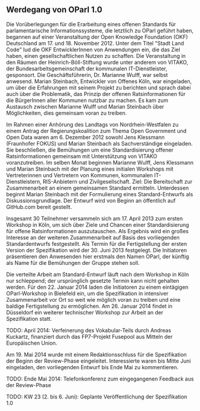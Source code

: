 Werdegang von OParl 1.0
-----------------------

Die Vorüberlegungen für die Erarbeitung eines offenen Standards für
parlamentarische Informationssysteme, die letztlich zu OParl geführt haben,
begannen auf einer Veranstaltung der Open Knowledge Foundation (OKF) Deutschland
am 17. und 18. November 2012. Unter dem Titel "Stadt Land Code" lud die
OKF EntwicklerInnen von Anwendungen ein, die das Ziel haben, einen gesellschaftlichen
Nutzen zu schaffen. Die Veranstaltung in den Räumen der Heinrich-Böll-Stiftung
wurde unter anderem von VITAKO, der Bundesarbeitsgemeinschaft der kommunalen
IT-Dienstleister, gesponsort. Die Geschäftsführerin, Dr. Marianne Wulff, war selbst
anwesend. Marian Steinbach, Entwickler von Offenes Köln, war eingeladen, um über
die Erfahrungen mit seinem Projekt zu berichten und sprach dabei auch über die
Problematik, das Prinzip der offenen Ratsinformationen für die BürgerInnen
aller Kommunen nutzbar zu machen. Es kam zum Austausch zwischen Marianne Wulff und
Marian Steinbach über Möglichkeiten, dies gemeinsam voran zu treiben.

Im Rahmen einer Anhörung des Landtags von Nordrhein-Westfalen zu einem Antrag der
Regierungskoalition zum Thema Open Government und Open Data waren am 6. Dezember 2012
sowohl Jens Klessmann (Fraunhofer FOKUS) und Marian Steinbach als Sachverständige
eingeladen. Sie beschließen, die Bemühungen um eine Standardisierung offener
Ratsinformationen gemeinsam mit Unterstützung von VITAKO voranzutreiben. Im selben Monat
beginnen Marianne Wulff, Jens Klessmann und Marian Steinbach mit der Planung eines
initialen Workshops mit Vertreterinnen und Vertretern von Kommunen, kommunalen
IT-Dienstleistern, RIS-Anbietern und Zivilgesellschaft. Ziel: Die Bereitschaft zur
Zusammenarbeit an einem gemeinsamen Standard ermitteln. Unterdessen beginnt Marian
Steinbach mit der Formulierung eines Standard-Entwurfs als Diskussionsgrundlage. Der
Entwurf wird von Beginn an öffentlich auf GitHub.com bereit gestellt.

Insgesamt 30 Teilnehmer versammeln sich am 17. April 2013 zum ersten Workshop in Köln,
um sich über Ziele und Chancen einer Standardisierung für offene Ratsinformationen
auszutauschen. Als Ergebnis wird ein großes Interesse an der weiteren Zusammenarbeit
auf Basis des vorliegenden Standardentwurfs festgestellt. Als Termin für die
Fertigstellung der ersten Version der Spezifikation wird der 30. Juni 2013 festgelegt.
Die Initiatoren präsentieren den Anwesenden hier erstmals den Namen OParl, der künftig
als Name für die Bemühungen der Gruppe stehen soll.

Die verteilte Arbeit am Standard-Entwurf läuft nach dem Workshop in Köln nur schleppend;
der ursprünglich gesetzte Termin kann nicht gehalten werden. Für den 22. Januar 2014 laden
die Initiatoren zu einem eintägigen OParl-Workshop in Bielefeld ein, um die Spezifikation
in intensiver Zusammenarbeit vor Ort so weit wie möglich voran zu treiben und eine baldige
Fertigstellung zu ermöglichen. Am 26. Januar 2014 findet in Düsseldorf ein weiterer technischer
Workshop zur Arbeit an der Spezifikation statt.

TODO: April 2014: Verfeinerung des Vokabular-Teils durch Andreas Kuckartz, finanziert durch das
FP7-Projekt Fusepool aus Mitteln der Europäischen Union.

Am 19. Mai 2014 wurde mit einem Redaktionsschluss für die Spezifikation der Beginn 
der Review-Phase eingeleitet. Interessierte waren bis Mitte Juni eingeladen, den 
vorliegenden Entwurf bis Ende Mai zu kommentieren.

TODO: Ende Mai 2014: Telefonkonferenz zum eingegangenen Feedback aus der Review-Phase

TODO: KW 23 (2. bis 6. Juni): Geplante Veröffentlichung der Spezifikation 1.0
